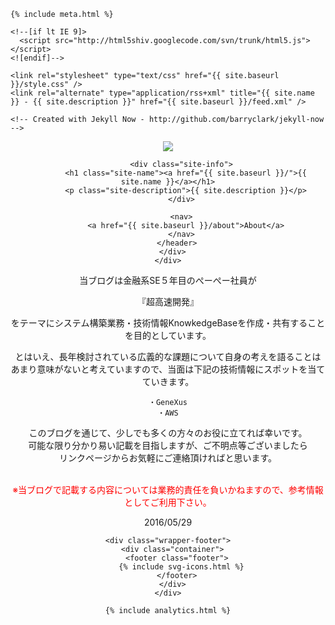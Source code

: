 <!DOCTYPE html>
<html>
  <head>
    <title>{% if page.title %}{{ page.title }} – {% endif %}{{ site.name }} – {{ site.description }}</title>

    {% include meta.html %}

    <!--[if lt IE 9]>
      <script src="http://html5shiv.googlecode.com/svn/trunk/html5.js"></script>
    <![endif]-->

    <link rel="stylesheet" type="text/css" href="{{ site.baseurl }}/style.css" />
    <link rel="alternate" type="application/rss+xml" title="{{ site.name }} - {{ site.description }}" href="{{ site.baseurl }}/feed.xml" />

    <!-- Created with Jekyll Now - http://github.com/barryclark/jekyll-now -->
  </head>

  <body>
    <div class="wrapper-masthead">
      <div class="container">
        <header class="masthead clearfix">
          <a href="{{ site.baseurl }}/" class="site-avatar"><img src="{{ site.avatar }}" /></a>

          <div class="site-info">
            <h1 class="site-name"><a href="{{ site.baseurl }}/">{{ site.name }}</a></h1>
            <p class="site-description">{{ site.description }}</p>
          </div>

          <nav>
            <a href="{{ site.baseurl }}/about">About</a>
          </nav>
        </header>
      </div>
    </div>



当ブログは金融系SE５年目のぺーぺー社員が

『超高速開発』

をテーマにシステム構築業務・技術情報KnowkedgeBaseを作成・共有することを目的としています。

とはいえ、長年検討されている広義的な課題について自身の考えを語ることは<Br>
あまり意味がないと考えていますので、当面は下記の技術情報にスポットを当てていきます。

    ・GeneXus
    ・AWS

このブログを通じて、少しでも多くの方々のお役に立てれば幸いです。<Br>
可能な限り分かり易い記載を目指しますが、ご不明点等ございましたら<Br>
リンクページからお気軽にご連絡頂ければと思います。<Br><Br>

<font color = "RED">※当ブログで記載する内容については業務的責任を負いかねますので、参考情報としてご利用下さい。</font>

2016/05/29





    <div class="wrapper-footer">
      <div class="container">
        <footer class="footer">
          {% include svg-icons.html %}
        </footer>
      </div>
    </div>

    {% include analytics.html %}
  </body>
</html>


